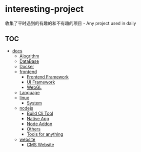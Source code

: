 # interesting-project
收集了平时遇到的有趣的和不有趣的项目 - Any project used in daily

## TOC
<!-- TOC -->
- [docs](./docs)
  - [Alogrithm](./docs/alogrithm.md)
  - [DataBase](./docs/db.md)
  - [Docker](./docs/docker.md)
  - [frontend](./docs/frontend)
    - [Frontend Framework](./docs/frontend/framework.md)
    - [UI Framework](./docs/frontend/ui.md)
    - [WebGL](./docs/frontend/webgl.md)
  - [Language](./docs/language.md)
  - [linux](./docs/linux)
    - [System](./docs/linux/system.md)
  - [nodejs](./docs/nodejs)
    - [Build Cli Tool](./docs/nodejs/build-cli-tool.md)
    - [Native App](./docs/nodejs/native-app.md)
    - [Node Addon](./docs/nodejs/node-addon.md)
    - [Others](./docs/nodejs/others.md)
    - [Tools for anything](./docs/nodejs/tools.md)
  - [website](./docs/website)
    - [CMS Website](./docs/website/cms.md)
<!-- /TOC -->
